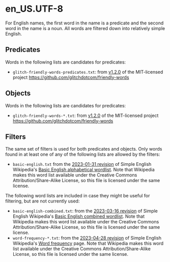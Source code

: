 # en_US.UTF-8

For English names, the first word in the name is a predicate and the second word in the name is a noun. All words are filtered down into relatively simple English.

## Predicates

Words in the following lists are candidates for predicates:

- `glitch-friendly-words-predicates.txt`: from [v1.2.0](https://github.com/glitchdotcom/friendly-words/commit/17f4219dbc88e0fa9cdbfa661a436a71a96906e5) of the MIT-licensed project https://github.com/glitchdotcom/friendly-words

## Objects

Words in the following lists are candidates for predicates:

- `glitch-friendly-words-*.txt`: from [v1.2.0](https://github.com/glitchdotcom/friendly-words/commit/17f4219dbc88e0fa9cdbfa661a436a71a96906e5) of the MIT-licensed project https://github.com/glitchdotcom/friendly-words

## Filters

The same set of filters is used for both predicates and objects. Only words found in at least one of any of the following lists are allowed by the filters:

- `basic-english.txt` from the [2023-01-31 revision](https://simple.wikipedia.org/w/index.php?title=Wikipedia:Basic_English_alphabetical_wordlist&oldid=8662521) of Simple English Wikipedia's [Basic English alphabetical wordlist](https://simple.wikipedia.org/wiki/Wikipedia:Basic_English_alphabetical_wordlist). Note that Wikipedia makes this word list available under the Creative Commons Attribution/Share-Alike License, so this file is licensed under the same license.

The following word lists are included in case they might be useful for filtering, but are not currently used:

- `basic-english-combined.txt`: from the [2023-03-16 revision](https://simple.wikipedia.org/w/index.php?title=Wikipedia:Basic_English_combined_wordlist&oldid=8729436) of Simple English Wikipedia's [Basic English combined wordlist](https://simple.wikipedia.org/wiki/Wikipedia:Basic_English_combined_wordlist). Note that Wikipedia makes this word list available under the Creative Commons Attribution/Share-Alike License, so this file is licensed under the same license.
- `word-frequency-*.txt`: from the [2023-04-28 revision](https://simple.wikipedia.org/w/index.php?title=Wikipedia:Word_frequency&oldid=8796418) of Simple English Wikipedia's [Word frequency](https://simple.wikipedia.org/wiki/Wikipedia:Word_frequency) page. Note that Wikipedia makes this word list available under the Creative Commons Attribution/Share-Alike License, so this file is licensed under the same license.
